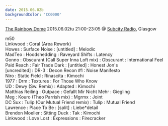 ```yaml
---
date: 2015.06.02b
backgroundColor: 'CC0000'
---
```


[The Rainbow Dome](http://www.subcity.org/shows/therainbowdome/8a730/) 2015.06.02tu 21:00-23:05 @ [Subcity Radio](http://www.subcity.org/), Glasgow  

m50  
Linkwood : Coral (Area Rework)  
Howes : Surface Noise : \[untitled\] : Melodic  
MadTeo : Hoodshedding : Raveyard Shifts : Latency  
Gonno : Obscurant (Call Super Inna Loft mix) : Obscurant : International Feel  
Paid Reach : Fair Trade Dark : \[untitled\] : Honest Jon's  
\[uncredited\] : DR-3 : Decon Recon #1 : Noise Manifesto  
Niro : Static Field : Rinascita : Kimochi  
1977 : Drm : Textures : For Those Who Know  
UD : Dewy (Sw. Remix) : Adapted : Kimochi  
Matthias Reiling : Outpace : Gefallt Mir Nicht Mehr : Giegling  
Meg : Kouro (Theo Parrish mix) : Mgrmx : Joint  
DC Sux : Tulip (Our Mutual Friend remix) : Tulip : Mutual Friend  
Lawrence : Place To Be : \[split\] : Liebe\*detail  
Brendon Moeller : Sitting Duck : Tak : Kimochi  
Linkwood : Love Lost : Expressions : Firecracker